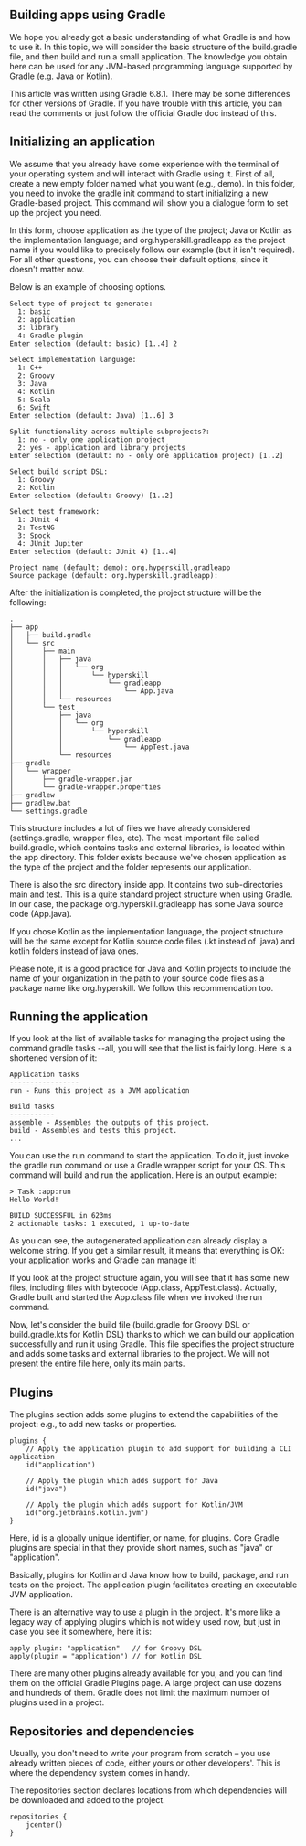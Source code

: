## Building apps using Gradle 
 We hope you already got a basic understanding of what Gradle is and how to use it. In this topic, we will consider the basic structure of the build.gradle file, and then build and run a small application. The knowledge you obtain here can be used for any JVM-based programming language supported by Gradle (e.g. Java or Kotlin).

This article was written using Gradle 6.8.1. There may be some differences for other versions of Gradle. If you have trouble with this article, you can read the comments or just follow the official Gradle doc instead of this.

## Initializing an application
We assume that you already have some experience with the terminal of your operating system and will interact with Gradle using it. First of all, create a new empty folder named what you want (e.g., demo). In this folder, you need to invoke the gradle init command to start initializing a new Gradle-based project. This command will show you a dialogue form to set up the project you need.

In this form, choose application as the type of the project; Java or Kotlin as the implementation language; and org.hyperskill.gradleapp as the project name if you would like to precisely follow our example (but it isn't required). For all other questions, you can choose their default options, since it doesn't matter now.

Below is an example of choosing options.

```
Select type of project to generate:
  1: basic
  2: application
  3: library
  4: Gradle plugin
Enter selection (default: basic) [1..4] 2

Select implementation language:
  1: C++
  2: Groovy
  3: Java
  4: Kotlin
  5: Scala
  6: Swift
Enter selection (default: Java) [1..6] 3

Split functionality across multiple subprojects?:
  1: no - only one application project
  2: yes - application and library projects
Enter selection (default: no - only one application project) [1..2] 

Select build script DSL:
  1: Groovy
  2: Kotlin
Enter selection (default: Groovy) [1..2] 

Select test framework:
  1: JUnit 4
  2: TestNG
  3: Spock
  4: JUnit Jupiter
Enter selection (default: JUnit 4) [1..4]  

Project name (default: demo): org.hyperskill.gradleapp
Source package (default: org.hyperskill.gradleapp): 
```
After the initialization is completed, the project structure will be the following:

```
.
├── app
│   ├── build.gradle
│   └── src
│       ├── main
│       │   ├── java
│       │   │   └── org
│       │   │       └── hyperskill
│       │   │           └── gradleapp
│       │   │               └── App.java
│       │   └── resources
│       └── test
│           ├── java
│           │   └── org
│           │       └── hyperskill
│           │           └── gradleapp
│           │               └── AppTest.java
│           └── resources
├── gradle
│   └── wrapper
│       ├── gradle-wrapper.jar
│       └── gradle-wrapper.properties
├── gradlew
├── gradlew.bat
└── settings.gradle
```

This structure includes a lot of files we have already considered (settings.gradle, wrapper files, etc). The most important file called build.gradle, which contains tasks and external libraries, is located within the app directory. This folder exists because we've chosen application as the type of the project and the folder represents our application.

There is also the src directory inside app. It contains two sub-directories main and test. This is a quite standard project structure when using Gradle. In our case, the package org.hyperskill.gradleapp has some Java source code (App.java).

If you chose Kotlin as the implementation language, the project structure will be the same except for Kotlin source code files (.kt instead of .java) and kotlin folders instead of java ones.

Please note, it is a good practice for Java and Kotlin projects to include the name of your organization in the path to your source code files as a package name like org.hyperskill. We follow this recommendation too.

## Running the application
If you look at the list of available tasks for managing the project using the command gradle tasks --all, you will see that the list is fairly long. Here is a shortened version of it:

```
Application tasks
-----------------
run - Runs this project as a JVM application

Build tasks
-----------
assemble - Assembles the outputs of this project.
build - Assembles and tests this project.
...
```
You can use the run command to start the application. To do it, just invoke the gradle run command or use a Gradle wrapper script for your OS. This command will build and run the application. Here is an output example:

```
> Task :app:run
Hello World!

BUILD SUCCESSFUL in 623ms
2 actionable tasks: 1 executed, 1 up-to-date
```

As you can see, the autogenerated application can already display a welcome string. If you get a similar result, it means that everything is OK: your application works and Gradle can manage it!

If you look at the project structure again, you will see that it has some new files, including files with bytecode (App.class, AppTest.class). Actually, Gradle built and started the App.class file when we invoked the run command.

Now, let's consider the build file (build.gradle for Groovy DSL or build.gradle.kts for Kotlin DSL) thanks to which we can build our application successfully and run it using Gradle. This file specifies the project structure and adds some tasks and external libraries to the project. We will not present the entire file here, only its main parts.

## Plugins

The plugins section adds some plugins to extend the capabilities of the project: e.g., to add new tasks or properties.

```
plugins {
    // Apply the application plugin to add support for building a CLI application
    id("application")

    // Apply the plugin which adds support for Java
    id("java")

    // Apply the plugin which adds support for Kotlin/JVM
    id("org.jetbrains.kotlin.jvm")
}
```

Here, id is a globally unique identifier, or name, for plugins. Core Gradle plugins are special in that they provide short names, such as "java" or "application".

Basically, plugins for Kotlin and Java know how to build, package, and run tests on the project. The application plugin facilitates creating an executable JVM application.

There is an alternative way to use a plugin in the project. It's more like a legacy way of applying plugins which is not widely used now, but just in case you see it somewhere, here it is:

```
apply plugin: "application"   // for Groovy DSL
apply(plugin = "application") // for Kotlin DSL
```

There are many other plugins already available for you, and you can find them on the official Gradle Plugins page. A large project can use dozens and hundreds of them. Gradle does not limit the maximum number of plugins used in a project.

## Repositories and dependencies
Usually, you don't need to write your program from scratch – you use already written pieces of code, either yours or other developers'. This is where the dependency system comes in handy.

The repositories section declares locations from which dependencies will be downloaded and added to the project.
```
repositories {
    jcenter()
}
```


